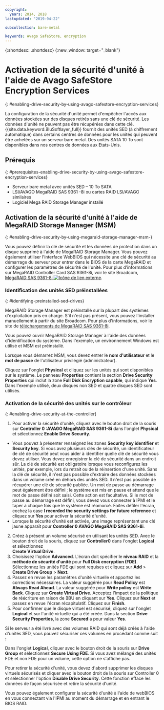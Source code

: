 ```yaml
---
copyright:
  years: 2014, 2018
lastupdated: "2019-04-22"

subcollection: bare-metal

keywords: Avago SafeStore, encryption
---
```


{:shortdesc: .shortdesc}
{:new_window: target="_blank"}

# Activation de la sécurité d'unité à l'aide de Avago SafeStore Encryption Services
{: #enabling-drive-security-by-using-avago-safestore-encryption-services}

La configuration de la sécurité d'unité permet d'empêcher l'accès aux données stockées sur des disques retirés sans une clé de sécurité. Les données d'unité ne peuvent pas être récupérées dans cette clé. {{site.data.keyword.BluSoftlayer_full}} fournit des unités SED (à chiffrement automatique) dans certains centres de données pour les unités qui peuvent être achetées sur un serveur bare metal. Des unités SATA 10 To sont disponibles dans nos centres de données aux Etats-Unis.

## Prérequis
{: #prerequisites-enabling-drive-security-by-using-avago-safestore-encryption-services}

* Serveur bare metal avec unités SED – 10 To SATA
* LSI/AVAGO MegaRAID SAS 9361 -8i ou cartes RAID LSI/AVAGO similaires
* Logiciel Mega RAID Storage Manager installé

## Activation de la sécurité d'unité à l'aide de MegaRAID Storage Manager (MSM)
{: #enabling-drive-security-by-using-megaraid-storage-manager-msm-}

Vous pouvez définir la clé de sécurité et les données de protection dans un disque supprimé à l'aide de MegaRAID Storage Manager. Vous pouvez également utiliser l'interface WebBIOS qui nécessite une clé de sécurité au démarrage du serveur pour entrer dans le BIOS de la carte MegaRAID et configurer les paramètres de sécurité de l'unité. Pour plus d'informations sur MegaRAID Controller Card SAS 9361-8i, voir le site Broadcom, [MegaRAID SAS 9361-8i ![Icône de lien externe](../../icons/launch-glyph.svg "Icône de lien externe")](https://www.broadcom.com/products/storage/raid-controllers/megaraid-sas-9361-8i#documentation).

### Identification des unités SED préinstallées
{: #identifying-preinstalled-sed-drives}

MegaRAID Storage Manager est préinstallé sur la plupart des systèmes d'exploitation pris en charge. S'il n'est pas présent, vous pouvez l'installer manuellement à partir du site Broadcom. Pour plus d'informations, voir le site de [téléchargements de MegaRAID SAS 9361-8i](https://www.broadcom.com/products/storage/raid-controllers/megaraid-sas-9361-8i#downloads).

Vous pouvez ouvrir MegaRAID Storage Manager à l'aide des données d'identification du système. Dans l'exemple, un environnement Windows est utilisé et MSM est préinstallé.

Lorsque vous démarrez MSM, vous devez entrer le **nom d'utilisateur** et le **mot de passe** de l'utilisateur privilégié (administrateur).

Cliquez sur l'onglet **Physical** et cliquez sur les unités qui sont disponibles sur le système. Le panneau **Properties** contient la section **Drive Security Properties** qui inclut la zone **Full Disk Encryption capable**, qui indique **Yes**. Dans l'exemple utilisé, deux disques non SED et quatre disques SED sont utilisés.

### Activation de la sécurité des unités sur le contrôleur
{: #enabling-drive-security-at-the-controller}

1. Pour activer la sécurité d'unité, cliquez avec le bouton droit de la souris sur **Controller 0 :AVAGO MegaRAID SAS 9361-8i** dans l'onglet **Physical** et sélectionnez **Enable Drive Security**.
  * Vous pouvez à présenter renseignez les zones **Security key identifier** et **Security key**. Si vous avez plusieurs clés de sécurité, un identificateur de clé de sécurité peut vous aider à identifier quelle clé de sécurité vous devez utiliser. Vous devez enregistrer la clé de sécurité dans un endroit sûr. La clé de sécurité est obligatoire lorsque vous reconfigurez les unités, par exemple, lors du retrait ou de la réinsertion d'une unité. Sans la clé de sécurité, il n'est pas possible d'extraire des données stockées dans un volume créé en dehors des unités SED. Il n'est pas possible de récupérer une clé de sécurité publiée. Un mot de passe au démarrage peut également être défini ; le système est mis en pause et attend que le mot de passe défini soit saisi. Cette action est facultative. Si le mot de passe au démarrage est défini, vous devez vous connecter à IPMI et le taper à chaque fois que le système est réamorcé. Faites défiler l'écran, cochez la case **I recorded the security settings for future reference** et cliquez sur **Yes** pour activer la sécurité d'unité.
  * Lorsque la sécurité d'unité est activée, une image représentant une clé jaune apparaît pour **Controller 0 AVAGO MegaRAID SAS 9361-8i**.
2. Créez à présent un volume sécurisé en utilisant les unités SED. Avec le bouton droit de la souris, cliquez sur **Controller0** dans l'onglet **Logical** et sélectionnez   
**Create Virtual Drive**.
3. Choisissez l'option **Advanced**. L'écran doit spécifier le **niveau RAID** et la **méthode de sécurité d'unité** pour
**Full Disk encryption (FDE)**. Sélectionnez les unités FDE qui sont requises et cliquez sur **Add** > **Create Drive Group** > **Next**.
4. Passez en revue les paramètres d'unité virtuelle et apportez les corrections nécessaires. La valeur suggérée pour **Read Policy** est **Always Read Ahead**. La valeur suggérée pour **Write policy** est **Write Back**. Cliquez sur **Create Virtual Drive**. Acceptez l'impact  de la politique de réécriture en raison de BBU en cliquant sur **Yes**. Cliquez sur **Next** et passez en revue l'écran récapitulatif. Cliquez sur **Finish**.
5. Pour confirmer que le disque virtuel est sécurisé, cliquez sur l'onglet **Logical** et sur l'unité virtuelle qui a été créée. Dans la section **Drive Security Properties**, la zone **Secured** a pour valeur **Yes**.

Si le serveur a été livré avec des volumes RAID qui sont déjà créés à l'aide d'unités SED, vous pouvez sécuriser ces volumes en procédant comme suit :

Dans l'onglet **Logical**, cliquer avec le bouton droit de la souris sur **Drive Group** et sélectionnez **Secure Using FDE**. Si vous avez mélangé des unités FDE et non FDE pour un volume, cette option ne s'affiche pas.

Pour retirer la sécurité d'unité, vous devez d'abord supprimer les disques virtuels sécurisés et cliquer avec le bouton droit de la souris sur Controller 0 et sélectionner l'option **Disable Drive Security**. Cette fonction efface les données de façon sécurisée et retire la sécurité d'unité.

Vous pouvez également configurer la sécurité d'unité à l'aide de webBIOS en vous connectant via l'IPMI au moment du démarrage et en entrant le BIOS RAID. <!--For more information, see **Avago SafeStore Encryption Services** in the **12 Gb/s MegaRAID SAS Software User Guide**.-->
